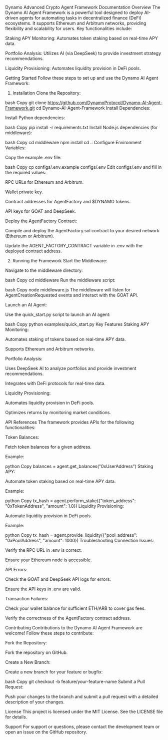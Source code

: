 Dynamo Advanced Crypto Agent Framework Documentation
Overview
The Dynamo AI Agent Framework is a powerful tool designed to deploy AI-driven agents for automating tasks in decentralized finance (DeFi) ecosystems. It supports Ethereum and Arbitrum networks, providing flexibility and scalability for users. Key functionalities include:

Staking APY Monitoring: Automates token staking based on real-time APY data.

Portfolio Analysis: Utilizes AI (via DeepSeek) to provide investment strategy recommendations.

Liquidity Provisioning: Automates liquidity provision in DeFi pools.

Getting Started
Follow these steps to set up and use the Dynamo AI Agent Framework:

1. Installation
Clone the Repository:

bash
Copy
git clone https://github.com/DynamoProtocol/Dynamo-AI-Agent-Framework.git
cd Dynamo-AI-Agent-Framework
Install Dependencies:

Install Python dependencies:

bash
Copy
pip install -r requirements.txt
Install Node.js dependencies (for middleware):

bash
Copy
cd middleware
npm install
cd ..
Configure Environment Variables:

Copy the example .env file:

bash
Copy
cp configs/.env.example configs/.env
Edit configs/.env and fill in the required values:

RPC URLs for Ethereum and Arbitrum.

Wallet private key.

Contract addresses for AgentFactory and $DYNAMO tokens.

API keys for GOAT and DeepSeek.

Deploy the AgentFactory Contract:

Compile and deploy the AgentFactory.sol contract to your desired network (Ethereum or Arbitrum).

Update the AGENT_FACTORY_CONTRACT variable in .env with the deployed contract address.

2. Running the Framework
Start the Middleware:

Navigate to the middleware directory:

bash
Copy
cd middleware
Run the middleware script:

bash
Copy
node middleware.js
The middleware will listen for AgentCreationRequested events and interact with the GOAT API.

Launch an AI Agent:

Use the quick_start.py script to launch an AI agent:

bash
Copy
python examples/quick_start.py
Key Features
Staking APY Monitoring:

Automates staking of tokens based on real-time APY data.

Supports Ethereum and Arbitrum networks.

Portfolio Analysis:

Uses DeepSeek AI to analyze portfolios and provide investment recommendations.

Integrates with DeFi protocols for real-time data.

Liquidity Provisioning:

Automates liquidity provision in DeFi pools.

Optimizes returns by monitoring market conditions.

API References
The framework provides APIs for the following functionalities:

Token Balances:

Fetch token balances for a given address.

Example:

python
Copy
balances = agent.get_balances("0xUserAddress")
Staking APY:

Automate token staking based on real-time APY data.

Example:

python
Copy
tx_hash = agent.perform_stake({"token_address": "0xTokenAddress", "amount": 1.0})
Liquidity Provisioning:

Automate liquidity provision in DeFi pools.

Example:

python
Copy
tx_hash = agent.provide_liquidity({"pool_address": "0xPoolAddress", "amount": 1000})
Troubleshooting
Connection Issues:

Verify the RPC URL in .env is correct.

Ensure your Ethereum node is accessible.

API Errors:

Check the GOAT and DeepSeek API logs for errors.

Ensure the API keys in .env are valid.

Transaction Failures:

Check your wallet balance for sufficient ETH/ARB to cover gas fees.

Verify the correctness of the AgentFactory contract address.

Contributing
Contributions to the Dynamo AI Agent Framework are welcome! Follow these steps to contribute:

Fork the Repository:

Fork the repository on GitHub.

Create a New Branch:

Create a new branch for your feature or bugfix:

bash
Copy
git checkout -b feature/your-feature-name
Submit a Pull Request:

Push your changes to the branch and submit a pull request with a detailed description of your changes.

License
This project is licensed under the MIT License. See the LICENSE file for details.

Support
For support or questions, please contact the development team or open an issue on the GitHub repository.
